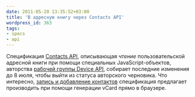 ```yaml
---
date: 2011-05-20 13:35:52+03:00
title: 'В адресную книгу через Contacts API'
wordpress_id: 363
tags:
- specs
- api
---
```


Спецификация [Contacts API][1], описывающая _чтение_ пользовательской адресной книги при помощи специальных JavaScript-объектов, авторства [рабочей группы Device API][2], собирает последние изменения до 8 июля, чтобы выйти из статуса авторского черновика. Что интересно, [запись и добавление контактов][3] спецификация предлагает производить при помощи генерации vCard прямо в браузере.

[1]: http://dev.w3.org/2009/dap/contacts/
[2]: http://www.w3.org/2009/dap/
[3]: http://dev.w3.org/2009/dap/contacts/#adding-and-updating-contacts
